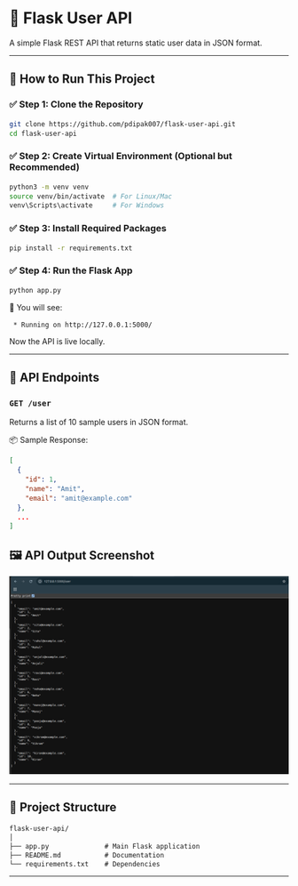 # 🧩 Flask User API

A simple Flask REST API that returns static user data in JSON format.

---

## 🚀 How to Run This Project

### ✅ Step 1: Clone the Repository

```bash
git clone https://github.com/pdipak007/flask-user-api.git
cd flask-user-api
```

### ✅ Step 2: Create Virtual Environment (Optional but Recommended)

```bash
python3 -m venv venv
source venv/bin/activate  # For Linux/Mac
venv\Scripts\activate     # For Windows
```

### ✅ Step 3: Install Required Packages

```bash
pip install -r requirements.txt
```

### ✅ Step 4: Run the Flask App

```bash
python app.py
```

📌 You will see:

```
 * Running on http://127.0.0.1:5000/
```

Now the API is live locally.

---

## 📡 API Endpoints

### `GET /user`

Returns a list of 10 sample users in JSON format.

📦 Sample Response:

```json
[
  {
    "id": 1,
    "name": "Amit",
    "email": "amit@example.com"
  },
  ...
]
```
## 🖼️ API Output Screenshot

![API Output](output.png)

---

## 📁 Project Structure

```
flask-user-api/
│
├── app.py              # Main Flask application
├── README.md           # Documentation
└── requirements.txt    # Dependencies
```

---

